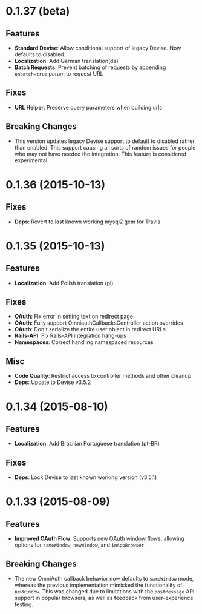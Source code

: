 <a name="0.1.37"></a>
# 0.1.37 (beta)

## Features

- **Standard Devise**: Allow conditional support of legacy Devise. Now defaults to disabled.
- **Localization**: Add German translation(de)
- **Batch Requests**: Prevent batching of requests by appending `unbatch=true` param to request URL

## Fixes

- **URL Helper**: Preserve query parameters when building urls

## Breaking Changes

- This version updates legacy Devise support to default to disabled rather than enabled. This support causing all sorts of random issues for people who may not have needed the integration. This feature is considered experimental.


<a name="0.1.36"></a>
# 0.1.36 (2015-10-13)

## Fixes

- **Deps**: Revert to last known working mysql2 gem for Travis


<a name="0.1.35"></a>
# 0.1.35 (2015-10-13)

## Features

- **Localization**: Add Polish translation (pl)

## Fixes

- **OAuth**: Fix error in setting text on redirect page
- **OAuth**: Fully support OmniauthCallbacksController action overrides
- **OAuth**: Don't serialize the entire user object in redirect URLs
- **Rails-API**: Fix Rails-API integration hang-ups
- **Namespaces**: Correct handling namespaced resources

## Misc

- **Code Quality**: Restrict access to controller methods and other cleanup
- **Deps**: Update to Devise v3.5.2


<a name="0.1.34"></a>
# 0.1.34 (2015-08-10)

## Features

- **Localization**: Add Brazilian Portuguese translation (pt-BR)

## Fixes

- **Deps**: Lock Devise to last known working version (v3.5.1)


<a name="0.1.33"></a>
# 0.1.33 (2015-08-09)

## Features

- **Improved OAuth Flow**: Supports new OAuth window flows, allowing options for `sameWindow`, `newWindow`, and `inAppBrowser`

## Breaking Changes

- The new OmniAuth callback behavior now defaults to `sameWindow` mode, whereas the previous implementation mimicked the functionality of `newWindow`. This was changed due to limitations with the `postMessage` API support in popular browsers, as well as feedback from user-experience testing.
